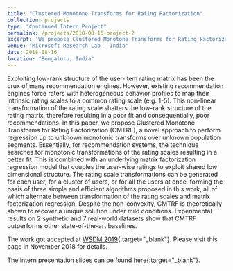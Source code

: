 ```yaml
---
title: "Clustered Monotone Transforms for Rating Factorization"
collection: projects
type: "Continued Intern Project"
permalink: /projects/2018-08-16-project-2
excerpt: 'We propose Clustered Monotone Transforms for Rating Factorization (CMTRF), a novel approach to perform regression up to unknown monotonic transforms over unknown population segments. For recommendation systems, the technique searches for monotonic transformations of the rating scales resulting in a better fit. This is combined with an underlying matrix factorization regression model that couples the user-wise ratings to exploit shared low dimensional structure. The rating scale transformations can be generated for each user (N-CMTRF), for a cluster of users (CMTRF), or for all the users at once (1-CMTRF), forming the basis of three simple and efficient algorithms proposed, all of which alternate between transformation of the rating scales and matrix factorization regression. Despite the non-convexity, CMTRF is theoretically shown to recover a unique solution under mild conditions.'
venue: "Microsoft Research Lab - India"
date: 2018-08-16
location: "Bengaluru, India"
---
```


Exploiting low-rank structure of the user-item rating matrix has been the crux of many recommendation engines. However, existing recommendation engines force raters with heterogeneous behavior profiles to map their intrinsic rating scales to a common rating scale (e.g. 1-5). This non-linear transformation of the rating scale shatters the low-rank structure of the rating matrix, therefore resulting in a poor fit and consequentially, poor recommendations. In this paper, we propose Clustered Monotone Transforms for Rating Factorization (CMTRF), a novel approach to perform regression up to unknown monotonic transforms over unknown population segments. Essentially, for recommendation systems, the technique searches for monotonic transformations of the rating scales resulting in a better fit. This is combined with an underlying matrix factorization regression model that couples the user-wise ratings to exploit shared low dimensional structure. The rating scale transformations can be generated for each user, for a cluster of users, or for all the users at once, forming the basis of three simple and efficient algorithms proposed in this work, all of which alternate between transformation of the rating scales and matrix factorization regression. Despite the non-convexity, CMTRF is theoretically shown to recover a unique solution under mild conditions. Experimental results on 2 synthetic and 7 real-world datasets show that CMTRF outperforms other state-of-the-art baselines.

The work got accepted at [WSDM 2019](http://www.wsdm-conference.org/2019/){:target="_blank"}. Please visit this page in November 2018 for details.

The intern presentation slides can be found [here](https://drive.google.com/file/d/1u_cx56K4xzdzznv-wuj1m9O1W98XaKjB/view?usp=sharing){:target="_blank"}.